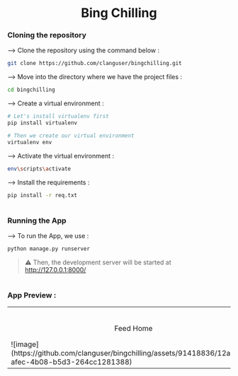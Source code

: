 <div align="center">

# Bing Chilling
</div>

### Cloning the repository

--> Clone the repository using the command below :
```bash
git clone https://github.com/clanguser/bingchilling.git

```

--> Move into the directory where we have the project files : 
```bash
cd bingchilling

```

--> Create a virtual environment :
```bash
# Let's install virtualenv first
pip install virtualenv

# Then we create our virtual environment
virtualenv env

```

--> Activate the virtual environment :
```bash
env\scripts\activate

```

--> Install the requirements :
```bash
pip install -r req.txt

```

#

### Running the App

--> To run the App, we use :
```bash
python manage.py runserver

```

> ⚠ Then, the development server will be started at http://127.0.0.1:8000/

#

### App Preview :

<table width="100%"> 
<tr>
<td width="50%">      
&nbsp; 
<br>
<p align="center">
  Feed Home
</p>
![image](https://github.com/clanguser/bingchilling/assets/91418836/12a4245f-afec-4b08-b5d3-264cc1281388)
</td> 
<td width="50%">
<br>
<p align="center">
  Room Conversation Preview
</p>
![image](https://github.com/clanguser/bingchilling/assets/91418836/4b191380-3078-4fe2-9d93-a3e8c69430bb)
</td>
</table>


